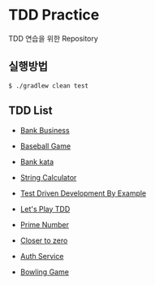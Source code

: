# TDD Practice

TDD 연습을 위한 Repository

## 실행방법

```
$ ./gradlew clean test
```

## TDD List

- [Bank Business](bank-business/README.md)

- [Baseball Game](baseball-game/README.md)

- [Bank kata](bank-kata/README.md)

- [String Calculator](string-calculator/README.md)

- [Test Driven Development By Example](test-driven-development-by-example/README.md)

- [Let's Play TDD](lets-play-tdd/README.md)

- [Prime Number](prime-number/README.md)

- [Closer to zero](closer-to-zero/README.md)

- [Auth Service](authservice/README.md)

- [Bowling Game](bowling/README.md)
